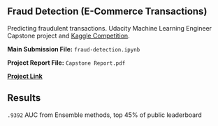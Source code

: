 ## Fraud Detection (E-Commerce Transactions)
Predicting fraudulent transactions. Udacity Machine Learning Engineer Capstone project and [Kaggle Competition](https://www.kaggle.com/c/ieee-fraud-detection/overview).


**Main Submission File:** `fraud-detection.ipynb`

**Project Report File:** `Capstone Report.pdf`

[**Project Link**](https://www.kaggle.com/grantgasser/fraud-detection)

## Results
`.9392` AUC from Ensemble methods, top 45% of public leaderboard

